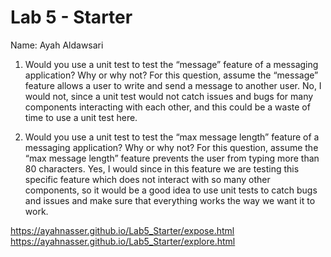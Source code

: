 # Lab 5 - Starter
Name: Ayah Aldawsari


1) Would you use a unit test to test the “message” feature of a messaging application? Why or why not? For this question, assume the “message” feature allows a user to write and send a message to another user. No, I would not, since a unit test would not catch issues and bugs for many components interacting with each other, and this could be a waste of time to use a unit test here. 

2) Would you use a unit test to test the “max message length” feature of a messaging application? Why or why not? For this question, assume the “max message length” feature prevents the user from typing more than 80 characters. Yes, I would since in this feature we are testing this specific feature which does not interact with so many other components, so it would be a good idea to use unit tests to catch bugs and issues and make sure that everything works the way we want it to work. 



https://ayahnasser.github.io/Lab5_Starter/expose.html
https://ayahnasser.github.io/Lab5_Starter/explore.html